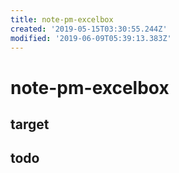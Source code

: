 ```yaml
---
title: note-pm-excelbox
created: '2019-05-15T03:30:55.244Z'
modified: '2019-06-09T05:39:13.383Z'
---
```


# note-pm-excelbox

## target

## todo
